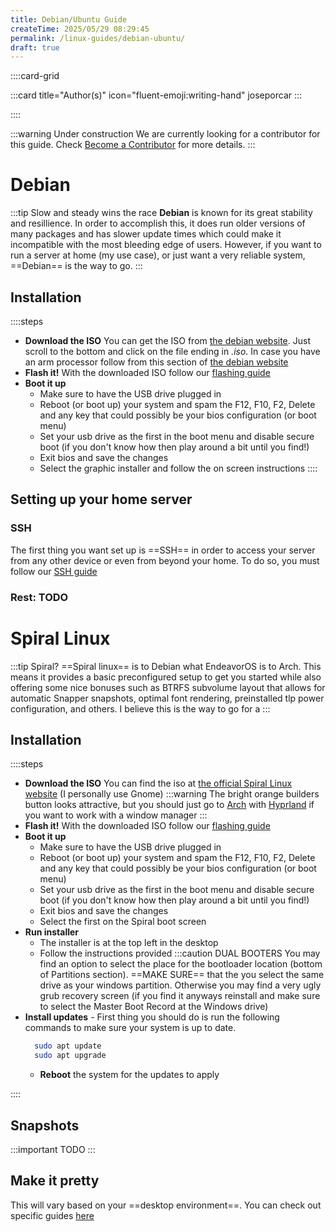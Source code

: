 ```yaml
---
title: Debian/Ubuntu Guide
createTime: 2025/05/29 08:29:45
permalink: /linux-guides/debian-ubuntu/
draft: true
---
```


::::card-grid

:::card title="Author(s)" icon="fluent-emoji:writing-hand"
joseporcar
:::

<!-- :::card title="Co-author(s)" icon="fluent-emoji:two-hearts"
::: -->

::::

:::warning Under construction
We are currently looking for a contributor for this guide. Check [Become a Contributor](../about/contributions/README.md) for more details.
:::

# Debian
:::tip Slow and steady wins the race
**Debian** is known for its great stability and resillience. In order to accomplish this, it does run older versions of many packages and has slower update times which could make it incompatible with the most bleeding edge of users. However, if you want to run a server at home (my use case), or just want a very reliable system, ==Debian== is the way to go. 
:::

## **Installation**
::::steps

- **Download the ISO**
  You can get the ISO from [the debian website](https://cdimage.debian.org/debian-cd/current/amd64/iso-dvd/). Just scroll to the bottom and click on the file ending in *.iso*. In case you have an arm processor follow from this section of [the debian website](https://cdimage.debian.org/debian-cd/current/arm64/iso-dvd/)
- **Flash it!**
  With the downloaded ISO follow our [flashing guide](../../guides/flashing-guide)
- **Boot it up**
  - Make sure to have the USB drive plugged in
  - Reboot (or boot up) your system and spam the F12, F10, F2, Delete and any key that could possibly be your bios configuration (or boot menu)
  - Set your usb drive as the first in the boot menu and disable secure boot (if you don't know how then play around a bit until you find!)
  - Exit bios and save the changes
  - Select the graphic installer and follow the on screen instructions
::::

## **Setting up your home server**
### SSH
The first thing you want set up is ==SSH== in order to access your server from any other device or even from beyond your home.
To do so, you must follow our [SSH guide](../../guides/ssh-guide)

### Rest: TODO


# Spiral Linux

:::tip Spiral?
==Spiral linux== is to Debian what EndeavorOS is to Arch. This means it provides a basic preconfigured setup to get you started while also offering some nice bonuses such as BTRFS subvolume layout that allows for automatic Snapper snapshots, optimal font rendering, preinstalled tlp power configuration, and others. I believe this is the way to go for a 
:::

## **Installation**

::::steps

- **Download the ISO**
  You can find the iso at [the official Spiral Linux website](https://spirallinux.github.io/#download) (I personally use Gnome)
  :::warning
  The bright orange builders button looks attractive, but you should just go to [Arch](arch.md) with [Hyprland](https://hypr.land) if you want to work with a window manager
  :::
- **Flash it!**
  With the downloaded ISO follow our [flashing guide](../../guides/flashing-guide)
- **Boot it up**
  - Make sure to have the USB drive plugged in
  - Reboot (or boot up) your system and spam the F12, F10, F2, Delete and any key that could possibly be your bios configuration (or boot menu)
  - Set your usb drive as the first in the boot menu and disable secure boot (if you don't know how then play around a bit until you find!)
  - Exit bios and save the changes
  - Select the first on the Spiral boot screen
- **Run installer**
  - The installer is at the top left in the desktop
  - Follow the instructions provided
    :::caution DUAL BOOTERS
    You may find an option to select the place for the bootloader location (bottom of Partitions section). ==MAKE SURE== that the you select the same drive as your windows partition. Otherwise you may find a very ugly grub recovery screen (if you find it anyways reinstall and make sure to select the Master Boot Record at the Windows drive)
- **Install updates** - First thing you should do is run the following commands to make sure your system is up to date.
  ```bash
    sudo apt update
    sudo apt upgrade
  ```
  - **Reboot** the system for the updates to apply

::::

## **Snapshots**

:::important TODO
:::

## **Make it pretty**

This will vary based on your ==desktop environment==. You can check out specific guides [here](http://localhost:8080/tuxies-wiki/linux-guides/#desktop-environments-des)
